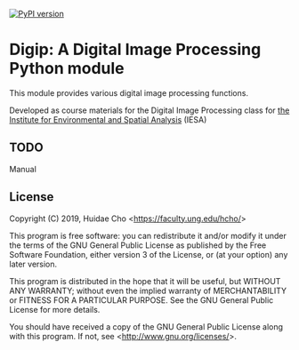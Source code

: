 [![PyPI version](https://badge.fury.io/py/digip.svg)](https://badge.fury.io/py/digip)

# Digip: A Digital Image Processing Python module

This module provides various digital image processing functions.

Developed as course materials for the Digital Image Processing class for
[the Institute for Environmental and Spatial Analysis](https://ung.edu/institute-environmental-spatial-analysis/)
(IESA)

## TODO

Manual

## License

Copyright (C) 2019, Huidae Cho <<https://faculty.ung.edu/hcho/>>

This program is free software: you can redistribute it and/or modify
it under the terms of the GNU General Public License as published by
the Free Software Foundation, either version 3 of the License, or
(at your option) any later version.

This program is distributed in the hope that it will be useful,
but WITHOUT ANY WARRANTY; without even the implied warranty of
MERCHANTABILITY or FITNESS FOR A PARTICULAR PURPOSE.  See the
GNU General Public License for more details.

You should have received a copy of the GNU General Public License
along with this program.  If not, see <<http://www.gnu.org/licenses/>>.
